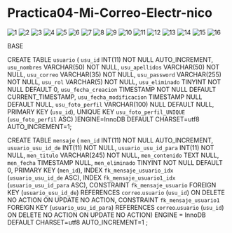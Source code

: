 # Practica04-Mi-Correo-Electr-nico

![1](https://user-images.githubusercontent.com/34029227/58285264-0f6c2480-7d72-11e9-90b5-b7598c4ea5d8.PNG)
![2](https://user-images.githubusercontent.com/34029227/58285265-0f6c2480-7d72-11e9-8af7-7e07792c6e49.PNG)
![3](https://user-images.githubusercontent.com/34029227/58285266-0f6c2480-7d72-11e9-9c2b-461a8b678a97.PNG)
![4](https://user-images.githubusercontent.com/34029227/58285267-0f6c2480-7d72-11e9-89c9-8cebb9e98267.PNG)
![5](https://user-images.githubusercontent.com/34029227/58285268-1004bb00-7d72-11e9-9e0e-c6987235209f.PNG)
![6](https://user-images.githubusercontent.com/34029227/58285269-1004bb00-7d72-11e9-9819-ca1cd6bae78d.PNG)
![7](https://user-images.githubusercontent.com/34029227/58285270-1004bb00-7d72-11e9-9445-8338f8fbed70.PNG)
![8](https://user-images.githubusercontent.com/34029227/58285272-1004bb00-7d72-11e9-8653-f239513bbd8b.PNG)
![9](https://user-images.githubusercontent.com/34029227/58285274-1004bb00-7d72-11e9-909b-021f70e13ec0.PNG)
![10](https://user-images.githubusercontent.com/34029227/58285275-109d5180-7d72-11e9-8364-10afa5997e48.PNG)
![11](https://user-images.githubusercontent.com/34029227/58285276-109d5180-7d72-11e9-80ea-431fab06a10b.PNG)
![12](https://user-images.githubusercontent.com/34029227/58285278-109d5180-7d72-11e9-95c3-f78ffc2aeffd.PNG)
![13](https://user-images.githubusercontent.com/34029227/58285280-1135e800-7d72-11e9-802a-b19fc573e17d.PNG)
![14](https://user-images.githubusercontent.com/34029227/58285283-1135e800-7d72-11e9-8245-6713cee5a100.PNG)
![15](https://user-images.githubusercontent.com/34029227/58285284-1135e800-7d72-11e9-8903-20bc383fe2af.PNG)
![16](https://user-images.githubusercontent.com/34029227/58285285-1135e800-7d72-11e9-97ab-fc68a491e2fc.PNG)


BASE

CREATE TABLE `usuario` (
 `usu_id` INT(11) NOT NULL AUTO_INCREMENT,
 `usu_nombres` VARCHAR(50) NOT NULL,
 `usu_apellidos` VARCHAR(50) NOT NULL,
 `usu_correo` VARCHAR(35) NOT NULL,
 `usu_password` VARCHAR(255) NOT NULL,
 `usu_rol` VARCHAR(5) NOT NULL,
 `usu_eliminado` TINYINT NOT NULL DEFAULT 0,
 `usu_fecha_creacion` TIMESTAMP NOT NULL DEFAULT CURRENT_TIMESTAMP,
 `usu_fecha_modificacion` TIMESTAMP NULL DEFAULT NULL,
 `usu_foto_perfil` VARCHAR(100) NULL DEFAULT NULL,
 PRIMARY KEY (`usu_id`),
 UNIQUE KEY `usu_foto_perfil_UNIQUE` (`usu_foto_perfil` ASC)
)ENGINE=InnoDB DEFAULT CHARSET=utf8 AUTO_INCREMENT=1;

CREATE TABLE `mensaje` (
 `men_id` INT(11) NOT NULL AUTO_INCREMENT,
 `usuario_usu_id_de` INT(11) NOT NULL,
 `usuario_usu_id_para` INT(11) NOT NULL,
 `men_titulo` VARCHAR(245) NOT NULL,
 `men_contenido` TEXT NULL,
 `men_fecha` TIMESTAMP NULL,
 `men_eliminado` TINYINT NOT NULL DEFAULT 0,
 PRIMARY KEY (`men_id`),
 INDEX `fk_mensaje_usuario_idx` (`usuario_usu_id_de` ASC),
 INDEX `fk_mensaje_usuario1_idx` (`usuario_usu_id_para` ASC),
 CONSTRAINT `fk_mensaje_usuario`
 FOREIGN KEY (`usuario_usu_id_de`)
 REFERENCES `correo`.`usuario` (`usu_id`)
 ON DELETE NO ACTION
 ON UPDATE NO ACTION,
 CONSTRAINT `fk_mensaje_usuario1`
 FOREIGN KEY (`usuario_usu_id_para`)
 REFERENCES `correo`.`usuario` (`usu_id`)
 ON DELETE NO ACTION
 ON UPDATE NO ACTION)
ENGINE = InnoDB DEFAULT CHARSET=utf8 AUTO_INCREMENT=1 ;
